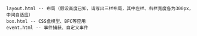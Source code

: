     layout.html -- 布局（假设高度已知，请写出三栏布局，其中左栏、右栏宽度各为300px，中间自适应）
    box.html -- CSS盒模型、BFC等应用
    event.html -- 事件捕获、自定义事件